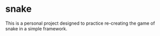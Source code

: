 # snake

This is a personal project designed to practice re-creating the
game of snake in a simple framework.